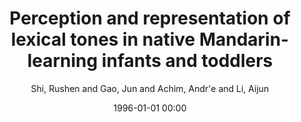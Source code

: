 ---
layout: post
title: Perception and representation of lexical tones in native Mandarin-learning infants and toddlers

date: 1996-01-01 00:00
author: Shi, Rushen and Gao, Jun and Achim, Andr\'e and Li, Aijun
tags: ["infant speech processing","language acquisition","lexical representation","lexical tones","phonological neutralization"]
journal: Frontiers in Psychology

link: https://doi.org/10.3389/fpsyg.2017.01117

year: 2017
---